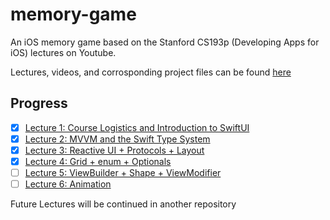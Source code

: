 # memory-game

 An iOS memory game based on the Stanford CS193p (Developing Apps for iOS) lectures on Youtube.

 Lectures, videos, and corrosponding project files can be found [here](https://cs193p.sites.stanford.edu)

## Progress

- [x] [Lecture 1: Course Logistics and Introduction to SwiftUI](https://youtu.be/jbtqIBpUG7g)
- [x] [Lecture 2: MVVM and the Swift Type System](https://youtu.be/4GjXq2Sr55Q)
- [x] [Lecture 3: Reactive UI + Protocols + Layout](https://youtu.be/SIYdYpPXil4)
- [x] [Lecture 4: Grid + enum + Optionals](https://youtu.be/eHEeWzFP6O4)
- [ ] [Lecture 5: ViewBuilder + Shape + ViewModifier](https://youtu.be/oDKDGCRdSHc)
- [ ] [Lecture 6: Animation](https://youtu.be/3krC2c56ceQ)

Future Lectures will be continued in another repository
